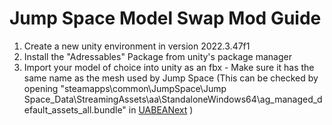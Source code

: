 # Jump Space Model Swap Mod Guide

1. Create a new unity environment in version 2022.3.47f1
2. Install the "Adressables" Package from unity's package manager
3. Import your model of choice into unity as an fbx - Make sure it has the same name as the mesh used by Jump Space (This can be checked by opening "steamapps\common\JumpSpace\Jump Space_Data\StreamingAssets\aa\StandaloneWindows64\ag_managed_default_assets_all.bundle" in [UABEANext]([url](https://github.com/nesrak1/UABEANext?tab=readme-ov-file)) )
